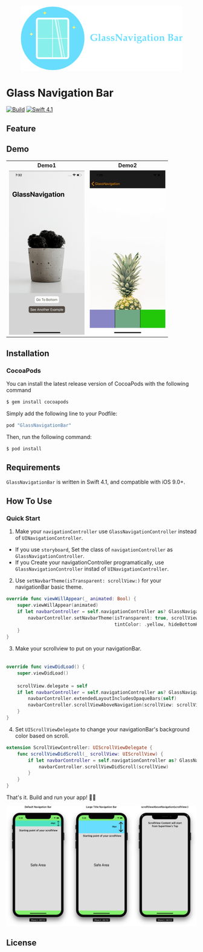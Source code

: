 <p align="center">
  <img width="430" src="./images/glassNavigation.png">
</p>

#  Glass Navigation Bar

[![Build](https://travis-ci.com/hcn1519/GlassNavigationBar.svg?branch=master)](https://travis-ci.com/hcn1519/GlassNavigationBar)
[![Swift 4.1](https://img.shields.io/badge/Swift-4.1-%23FB613C.svg)](https://developer.apple.com/swift/)


## Feature

## Demo

<table class="tg">
  <tr>
    <th>Demo1</th>
    <th>Demo2</th>
  </tr>
  <tr>
    <td><img style="max-width: 200px" src="./images/gNav2.gif"></td>
    <td><img style="max-width: 200px" src="./images/gNav1.gif"></td>
  </tr>
</table>

## Installation

### CocoaPods

You can install the latest release version of CocoaPods with the following command

```bash
$ gem install cocoapods
```

Simply add the following line to your Podfile:

```ruby
pod "GlassNavigationBar"
```

Then, run the following command:

```bash
$ pod install
```

## Requirements

`GlassNavigationBar` is written in Swift 4.1, and compatible with iOS 9.0+.

## How To Use

### Quick Start

1. Make your `navigationController` use `GlassNavigationController` instead of `UINavigationController`.

* If you use `storyboard`, Set the class of `navigationController` as `GlassNavigationController`.
* If you Create your navigationController programatically, use `GlassNavigationController` instad of `UINavigationController`.

2. Use `setNavbarTheme(isTransparent: scrollView:)` for your navigationBar basic theme.

```swift
override func viewWillAppear(_ animated: Bool) {
    super.viewWillAppear(animated)
    if let navbarController = self.navigationController as? GlassNavigationController {
        navbarController.setNavbarTheme(isTransparent: true, scrollView: scrollView, color: .green,
                                        tintColor: .yellow, hideBottomHairline: true, contentHeight: 600)
    }
}
```

3. Make your scrollview to put on your navigationBar.

```swift

override func viewDidLoad() {
    super.viewDidLoad()

    scrollView.delegate = self
    if let navbarController = self.navigationController as? GlassNavigationController {
        navbarController.extendedLayoutIncludesOpaqueBars(self)
        navbarController.scrollViewAboveNavigation(scrollView: scrollView)
    }
}

```

4. Set `UIScrollViewDelegate` to change your navigationBar's background color based on scroll.

```swift
extension ScrollViewController: UIScrollViewDelegate {
    func scrollViewDidScroll(_ scrollView: UIScrollView) {
        if let navbarController = self.navigationController as? GlassNavigationController {
            navbarController.scrollViewDidScroll(scrollView)
        }
    }
}
```

That's it. Build and run your app! 🎉🎉

![scrollViewAbove](./images/scrollviewAbove.png)
## License
